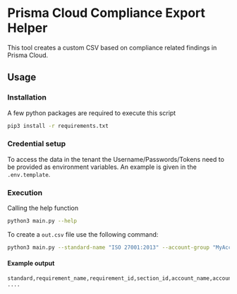 # Prisma Cloud Compliance Export Helper
This tool creates a custom CSV based on compliance related findings in Prisma Cloud.

## Usage
### Installation
A few python packages are required to execute this script
```bash
pip3 install -r requirements.txt
```

### Credential setup
To access the data in the tenant the Username/Passwords/Tokens need to be provided as environment variables.
An example is given in the `.env.template`.

### Execution
Calling the help function
```bash
python3 main.py --help
```
To create a `out.csv` file use the following command:
```bash
python3 main.py --standard-name "ISO 27001:2013" --account-group "MyAccountGroup" --output-file "out.csv" --stack-name "api2.eu"
```

#### Example output
```
standard,requirement_name,requirement_id,section_id,account_name,account_id,provider,rrn,policies
....
```
